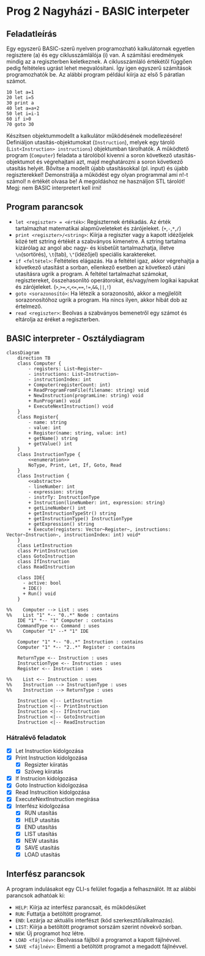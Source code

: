 # Prog 2 Nagyházi - BASIC interpeter
## Feladatleírás
Egy egyszerű BASIC-szerű nyelven programozható kalkulátornak egyetlen regisztere (a) és egy ciklusszámlálója (i) van. A számítási eredmények mindig az a regiszterben keletkeznek. A ciklusszámláló értékétől függően pedig feltételes ugrást lehet megvalósítani. Így igen egyszerű számítások programozhatók be. Az alábbi program például kiírja az első 5 páratlan számot.
```
10 let a=1
20 let i=5
30 print a
40 let a=a+2
50 let i=i-1
60 if i>0
70 goto 30
```
Készítsen objektummodellt a kalkulátor működésének modellezésére! Definiáljon utasítás-objektumokat (`Instruction`), melyek egy tároló (`List<Instruction> instructions`) objektumban tárolhatók. A működtető program (`Computer`) feladata a tárolóból kivenni a soron következő utasítás-objektumot és végrehajtani azt, majd meghatározni a soron következő utasítás helyét.
Bővítse a modellt újabb utasításokkal (pl. input) és újabb regiszterekkel!
Demonstrálja a működést egy olyan programmal ami n!-t számol! n értékét olvasa be! A megoldáshoz ne használjon STL tárolót!  
Megj: nem BASIC interpretert kell írni!

## Program parancsok

- `let <regiszter> = <érték>`: Regiszternek értékadás. Az érték tartalmazhat matematikai alapműveleteket és zárójeleket. (`+`,`-`,`*`,`/`)
- `print <regiszter>/<string>`: Kiírja a regiszter vagy a kapott idézőjelek közé tett sztring értékét a szabványos kimenetre. A sztring tartalma kizárólag az angol abc nagy- és kisbetűit tartalmazhatja, illetve `\n`(sortörés), `\t`(tab), `\"`(idézőjel) speciális karaktereket.
- `if <feltétel>`: Feltételes elágazás. Ha a feltétel igaz, akkor végrehajtja a következő utasítást a sorban, ellenkező esetben az következő utáni utasításra ugrik a program. A feltétel tartalmazhat számokat, regisztereket, összehasonlító operátorokat, és/vagy/nem logikai kapukat és zárójeleket. (`>`,`>=`,`<`,`<=`,`==`,`!=`,`&&`,`||`,`!`)
- `goto <sorazonosító>`: Ha létezik a sorazonosító, akkor a megjlelölt sorazonosítóhoz ugrik a program. Ha nincs ilyen, akkor hibát dob az értelmező.
- `read <regiszter>`: Beolvas a szabványos bemenetről egy számot és eltárolja az éréket a regiszterben.


## BASIC interpreter - Osztálydiagram
```mermaid
classDiagram
    direction TB
    class Computer {
        - registers: List~Register~
        - instructions: List~Instruction~
        - instructionIndex: int
        + Computer(registerCount: int)
        + ReadProgramFromFile(filename: string) void
        + NewInstruction(programLine: string) void
        + RunProgram() void
        + ExecuteNextInstruction() void        
    }    
    class Register{
        - name: string
        - value: int
        + Register(name: string, value: int)
        + getName() string
        + getValue() int
    }
    class InstructionType { 
        <<enumeration>>
        NoType, Print, Let, If, Goto, Read 
    }
    class Instruction {
        <<abstract>>
        - lineNumber: int
        - expression: string
        - instrTy: InstructionType
        + Instruction(lineNumber: int, expression: string)
        + getLineNumber() int
        + getInstructionTypeStr() string
        + getInstructionType() InstructionType
        + getExpression() string
        + Execute(registers: Vector~Register~, instructions: Vector~Instruction~, instructionIndex: int) void*
    }
    class LetInstruction
    class PrintInstruction
    class GotoInstruction
    class IfInstruction
    class ReadInstruction
    
    class IDE{
      - active: bool
      + IDE()
      + Run() void
    }
    
%%    Computer --> List : uses   
%%    List "1" *-- "0..*" Node : contains
    IDE "1" *-- "1" Computer : contains
    CommandType <-- Command : uses
%%    Computer "1" --* "1" IDE
    
    Computer "1" *-- "0..*" Instruction : contains
    Computer "1" *-- "2..*" Register : contains
    
    ReturnType <-- Instruction : uses
    InstructionType <-- Instruction : uses
    Register <-- Instruction : uses
    
%%    List <-- Instruction : uses
%%    Instruction --> InstructionType : uses
%%    Instruction --> ReturnType : uses
    
    Instruction <|-- LetInstruction
    Instruction <|-- PrintInstruction
    Instruction <|-- IfInstruction
    Instruction <|-- GotoInstruction
    Instruction <|-- ReadInstruction
```


### Hátralévő feladatok
- [x] Let Instruction kidolgozása
- [x] Print Instruction kidolgozása
  - [x] Regsizter kiiratás
  - [x] Szöveg kiiratás
- [x] If Instrucion kidolgozása
- [x] Goto Instruction kidolgozása
- [x] Read Instrucition kidolgozása
- [x] ExecuteNextInstruction megírása
- [x] Interfész kidolgozása
  - [x] RUN utasítás
  - [x] HELP utasítás
  - [x] END utasítás
  - [x] LIST utasítás
  - [x] NEW utasítás
  - [x] SAVE utasítás
  - [x] LOAD utasítás

## Interfész parancsok
A program indulásakot egy CLI-s felület fogadja a felhasználót. Itt az alábbi parancsok adhatóak ki:

- `HELP`: Kiírja az interfész parancsait, és működésüket
- `RUN`: Futtatja a betöltött programot.
- `END`: Lezárja az aktuális interfészt (kód szerkesztő/alkalmazás).
- `LIST`: Kiírja a betöltött programot sorszám szerint növekvő sorban.
- `NEW`: Új programot hoz létre.
- `LOAD <fájlnév>`: Beolvassa fájlból a programot a kapott fájlnévvel.
- `SAVE <fájlnév>`: Elmenti a betöltött programot a megadott fájlnévvel.
